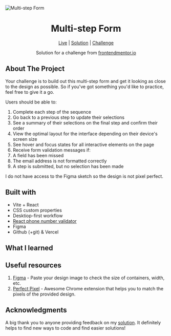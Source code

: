 ![Multi-step Form]()

<h1 align="center">Multi-step Form</h1>

<div align="center">

[Live](https://multistep-form-frontendmentor.vercel.app/)
| [Solution]()
| [Challenge]()

Solution for a challenge from [frontendmentor.io](https://www.frontendmentor.io/)

</div>

## About The Project

Your challenge is to build out this multi-step form and get it looking as close to the design as possible. So if you've got something you'd like to practice, feel free to give it a go.

Users should be able to:

1. Complete each step of the sequence
2. Go back to a previous step to update their selections
3. See a summary of their selections on the final step and confirm their order
4. View the optimal layout for the interface depending on their device's screen size
5. See hover and focus states for all interactive elements on the page
6. Receive form validation messages if:
7. A field has been missed
8. The email address is not formatted correctly
9. A step is submitted, but no selection has been made

I do not have access to the Figma sketch so the design is not pixel perfect.

## Built with

- Vite + React
- CSS custom properties
- Desktiop-first workflow
- [React phone number validator](https://www.npmjs.com/package/react-phone-number-input)
- Figma
- Github (+git) & Vercel

## What I learned

## Useful resources

1. [Figma](https://www.figma.com/) - Paste your design image to check the size of containers, width, etc.
2. [Perfect Pixel](https://chrome.google.com/webstore/detail/perfectpixel-by-welldonec/dkaagdgjmgdmbnecmcefdhjekcoceebi) - Awesome Chrome extension that helps you to match the pixels of the provided design.

## Acknowledgments

A big thank you to anyone providing feedback on my [solution](). It definitely helps to find new ways to code and find easier solutions!
